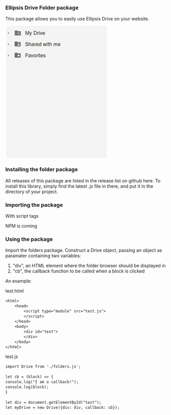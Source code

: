 ### Ellipsis Drive Folder package

This package allows you to easily use Ellipsis Drive on your website.

![Gif of the folders package](https://github.com/ellipsis-drive/folders-package/blob/main/img/folders.gif)

### Installing the folder package

All releases of this package are listed in the release list on github here. To install this library, simply find the latest .js file in there, and put it in the directory of your project.

### Importing the package

With script tags

NPM is coming

### Using the package

Import the folders package. Construct a Drive object, passing an object as paramater containing two variables:

1. "div", an HTML element where the folder browser should be displayed in
2. "cb", the callback function to be called when a block is clicked

An example:

test.html

    <html>
        <head>
            <script type="module" src="test.js">
            </script>
        </head>
        <body>
            <div id="test">
            </div>
        </body>
    </html>

test.js

    import Drive from './folders.js';

    let cb = (block) => {
    console.log("I am a callback!");
    console.log(block);
    }

    let div = document.getElementById("test");
    let myDrive = new Drive({div: div, callback: cb});

